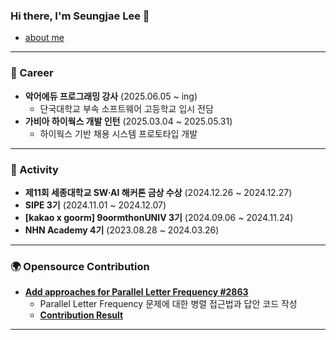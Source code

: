 ### Hi there, I'm Seungjae Lee 👋
- [about me](https://masiljangajji.notion.site/255b70a0feb680c58609e715cc7e983b)

---

### 💼 Career
- **악어에듀 프로그래밍 강사** (2025.06.05 ~ ing)
  - 단국대학교 부속 소프트웨어 고등학교 입시 전담
- **가비아 하이웍스 개발 인턴** (2025.03.04 ~ 2025.05.31)
  - 하이웍스 기반 채용 시스템 프로토타입 개발


---

### 🚀 Activity
- **제11회 세종대학교 SW·AI 해커톤 금상 수상** (2024.12.26 ~ 2024.12.27)  
- **SIPE 3기** (2024.11.01 ~ 2024.12.07)  
- **[kakao x goorm] 9oormthonUNIV 3기** (2024.09.06 ~ 2024.11.24)
- **NHN Academy 4기** (2023.08.28 ~ 2024.03.26)

---

### 🌍 Opensource Contribution

- **[Add approaches for Parallel Letter Frequency #2863](https://github.com/exercism/java/pull/2863)**  
  - Parallel Letter Frequency 문제에 대한 병렬 접근법과 답안 코드 작성
  - **[Contribution Result](https://exercism.org/tracks/java/exercises/parallel-letter-frequency/dig_deeper)** <br>

---

